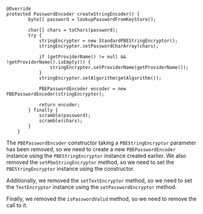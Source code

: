 ```
@Override
protected PasswordEncoder createStringEncoder() {
		byte[] password = lookupPasswordFromKeyStore();

		char[] chars = toChars(password);
		try {
			stringEncrypter = new StandardPBEStringEncryptor();
			stringEncrypter.setPasswordCharArray(chars);

			if (getProviderName() != null && !getProviderName().isEmpty()) {
				stringEncrypter.setProviderName(getProviderName());
			}
			stringEncrypter.setAlgorithm(getAlgorithm());

			PBEPasswordEncoder encoder = new PBEPasswordEncoder(stringEncrypter);

			return encoder;
		} finally {
			scramble(password);
			scramble(chars);
		}
	}
```
The `PBEPasswordEncoder` constructor taking a `PBEStringEncryptor` parameter has been removed, so we need to create a new `PBEPasswordEncoder` instance using the `PBEStringEncryptor` instance created earlier. We also removed the `setPbeStringEncryptor` method, so we need to set the `PBEStringEncryptor` instance using the constructor.

Additionally, we removed the `setTextEncryptor` method, so we need to set the `TextEncryptor` instance using the `setPasswordEncryptor` method.

Finally, we removed the `isPasswordValid` method, so we need to remove the call to it.